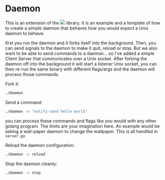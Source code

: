 # Daemon
This is an extension of the ![](github.com/sevlyar/go-daemon) library.
It is an example and a template of how to create a simple daemon that
behaves how you would expect a Unix daemon to behave.

first you run the daemon and it forks itself into the background.
Then, you can send signals to the daemon to make it quit, reload or stop.
But we also want to be able to send commands to a daemon... so I've added
a simple Client Server that communicates over a Unix socket. After forking
the daemon off into the background it will start a listener Unix socket,
you can then re-run the same binary with different flags/args and the
daemon will process those commands.

Fork it:
```bash
./daemon
```

Send a command:
```bash
./daemon -e "notify-send hello world"
```
you can process these commands and flags like you would with any other golang program.
The limits are your imagination here. An example would be asking a wall-paper daemon
to change the wallpaper. This is all handled in `server.go`

Reload the daemon configuration:
```bash
./daemon -s reload
```

Stop the daemon cleanly:
```bash
./daemon -s stop
```
